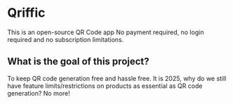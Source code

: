 # Qriffic
This is an open-source QR Code app
No payment required, no login required and no subscription limitations.

## What is the goal of this project?
To keep QR code generation free and hassle free.
It is 2025, why do we still have feature limits/restrictions on products as essential as QR code generation? No more!
